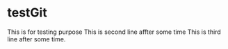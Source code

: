 # testGit
This is for testing purpose
This is second line affter some time
This is third line after some time.
